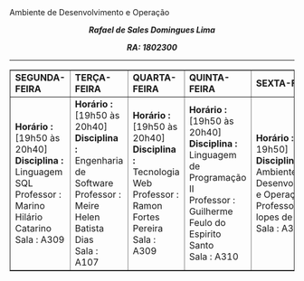 <html>
    <head>
        Ambiente de Desenvolvimento e Operação
    </head>
    <body>
        <p><em><center><b>Rafael de Sales Domingues Lima</b></em></p>
        <p><em><center><b>RA: 1802300</b></em></p>
        <hr>
        <table border="1">
                    <tr>
            <td><b>SEGUNDA-FEIRA</b></td>
            <td><b>TERÇA-FEIRA</b></td>
            <td><b>QUARTA-FEIRA</b></td>
            <td><b>QUINTA-FEIRA</b></td>
            <td><b>SEXTA-FEIRA</b></td>
        </tr>
        <tr>
            <td><b>Horário :</b> [19h50 às 20h40]<br>
                <b>Disciplina :</b> Linguagem SQL <br>
                Professor : Marino Hilário Catarino <br>
                Sala : A309
            </td>
            <td><b>Horário :</b> [19h50 às 20h40]<br>
                <b>Disciplina :</b> Engenharia de Software <br>
                Professor : Meire Helen Batista Dias <br>
                Sala : A107
            </td>
            <td><b>Horário :</b> [19h50 às 20h40]<br>
                <b>Disciplina :</b> Tecnologia Web <br>
                Professor : Ramon Fortes Pereira <br>
                Sala : A309
            </td>
            <td><b>Horário :</b> [19h50 às 20h40]<br>
                <b>Disciplina :</b> Linguagem de Programação II <br>
                Professor : Guilherme Feulo do Espirito Santo <br>
                Sala : A310
            </td>
            <td><b>Horário :</b> [19h às 19h50]<br>
                <b>Disciplina :</b> Ambiente de Desenvolvimento e Operação <br>
                Professor : Alex lopes de Oliveira <br>
                Sala : A309
            </td>          
        </tr>
        </table>        
    </body>
</html>
